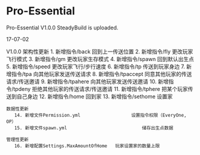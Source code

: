 # Pro-Essential

Pro-Essential V1.0.0 SteadyBuild is uploaded.

17-07-02

V1.0.0
	架构性更新
      1. 新增指令/back						          回到上一传送位置
		  2. 新增指令/fly							          更改玩家飞行模式
		  3. 新增指令/gm							          更改玩家生存模式
		  4. 新增指令/spawn						          回到默认出生点
		  5. 新增指令/speed						          更改玩家飞行/步行速度
		  6. 新增指令/tp							          传送到玩家身边
		  7. 新增指令/tpa							          向其他玩家发送传送请求
		  8. 新增指令/tpaccept					        同意其他玩家的传送请求/传送邀请
		  9. 新增指令/tpahere						        向其他玩家发送传送邀请
	   10. 新增指令/tpdeny						        拒绝其他玩家的传送请求/传送邀请
	   11. 新增指令/tphere						        把某个玩家传送到自己身边
	   12. 新增指令/home						          回到家
	   13. 新增指令/sethome						        设置家
	
	数据性更新
	   14. 新增文件Permission.yml			        设置指令权限（EveryOne, OP）
	   15. 新增文件spawn.yml					        储存出生点数据
	   
	管理性更新
	   16. 新增配置Settings.MaxAmountOfHome   玩家设置家的数量上限
